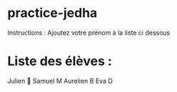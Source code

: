 # practice-jedha
Instructions : Ajoutez votre prénom à la liste ci dessous

# Liste des élèves :
Julien 🦾 
Samuel M
Aurelien B
Eva D
